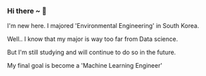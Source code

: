 ### Hi there ~ 👋

I'm new here. I majored 'Environmental Engineering' in South Korea.

Well.. I know that my major is way too far from Data science.

But I'm still studying and will continue to do so in the future.

My final goal is become a 'Machine Learning Engineer'
